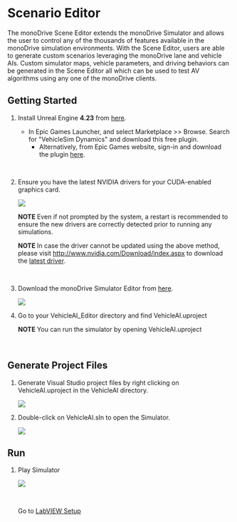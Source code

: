 # Scenario Editor

The monoDrive Scene Editor extends the monoDrive Simulator and allows the user to control any of the thousands of features available in the monoDrive simulation environments. With the Scene Editor, users are able to generate custom scenarios leveraging the monoDrive lane and vehicle AIs. Custom simulator maps, vehicle parameters, and driving behaviors can be generated in the Scene Editor all which can be used to test AV algorithms using any one of the monoDrive clients.


## Getting Started

1. Install Unreal Engine **4.23** from [here](https://www.unrealengine.com/en-US/).

    - In Epic Games Launcher, and select Marketplace >> Browse. Search for "VehicleSim Dynamics" and download this free plugin. 
        - Alternatively, from Epic Games website, sign-in and download the plugin [here](https://www.unrealengine.com/marketplace/en-US/product/carsim-vehicle-dynamics).

    <p>&nbsp;</p>

1. Ensure you have the latest NVIDIA drivers for your CUDA-enabled graphics card.

    <div class="img_container">
        <img class='lg_img' src="../easier_device_driver_update.png"/>
    </div>

    **NOTE**
    Even if not prompted by the system, a restart is recommended to ensure the new drivers are correctly detected prior to running any simulations.

    **NOTE**
    In case the driver cannot be updated using the above method, please visit http://www.nvidia.com/Download/index.aspx to download the [latest driver](https://www.nvidia.comnvidia.com).

    <p>&nbsp;</p>

1. Download the monoDrive Simulator Editor from [here](https://www.monodrive.io/register).

    <div class="img_container">
    <img class='lg_img' src="../LV_client/quick_start/imgs/sensor_editor_extract.png"/>
    </div>

1. Go to your VehicleAI_Editor directory and find VehicleAI.uproject

    **NOTE** 
    You can run the simulator by opening VehicleAI.uproject

<p>&nbsp;</p>

## Generate Project Files

1. Generate Visual Studio project files by right clicking on VehicleAI.uproject in the VehicleAI directory. 

    <div class="img_container">
    <img class='lg_img' src="../LV_client/quick_start/imgs/generate_project_files.png"/>
    </div>

2. Double-click on VehicleAI.sIn to open the Simulator.

    <div class="img_container">
    <img class='lg_img' src="../LV_client/quick_start/imgs/vehicle-sIn.png"/>
    </div>

## Run

1. Play Simulator

    <div class="img_container">
    <img class='wide_img' src="../LV_client/quick_start/imgs/play.png"/>
    </div>

    <p>&nbsp;</p>

    Go to [LabVIEW Setup](LV_client/quick_start/LabVIEW_client_quick_start.md)

    <p>&nbsp;</p>